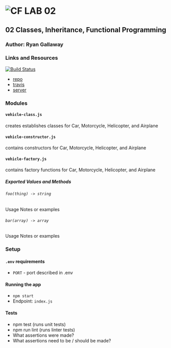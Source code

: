 ![CF](http://i.imgur.com/7v5ASc8.png) LAB 02
=================================================

## 02 Classes, Inheritance, Functional Programming

### Author: Ryan Gallaway

### Links and Resources

[![Build Status](https://www.travis-ci.com/rkgallaway/02-classes-inheritance-fp.svg?branch=master)](https://www.travis-ci.com/rkgallaway/02-classes-inheritance-fp)

* [repo](https://github.com/rkgallaway/02-classes-inheritance-fp)
* [travis](https://www.travis-ci.com/rkgallaway/02-classes-inheritance-fp)
* [server](https://lab-02-classes-inheritance-fp.herokuapp.com/)

### Modules
#### `vehicle-class.js`
creates establishes classes for Car, Motorcycle, Helicopter, and Airplane
#### `vehicle-constructor.js`
contains constructors for Car, Motorcycle, Helicopter, and Airplane
#### `vehicle-factory.js`
contains factory functions for Car, Motorcycle, Helicopter, and Airplane
##### Exported Values and Methods

###### `foo(thing) -> string`
Usage Notes or examples

###### `bar(array) -> array`
Usage Notes or examples

### Setup
#### `.env` requirements
* `PORT` - port described in .env

#### Running the app
* `npm start`
* Endpoint: `index.js`

#### Tests
* npm test (runs unit tests)
* npm run  lint (runs linter tests)
* What assertions were made?
* What assertions need to be / should be made?

